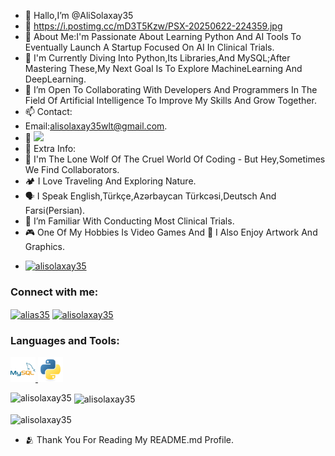 - 👋 Hallo,I’m @AliSolaxay35
- 🏢 https://i.postimg.cc/mD3T5Kzw/PSX-20250622-224359.jpg 
- 👀 About Me:I'm Passionate About Learning Python And AI Tools To Eventually Launch A Startup Focused On AI In Clinical Trials.
- 🌱 I'm Currently Diving Into Python,Its Libraries,And MySQL;After Mastering These,My Next Goal Is To Explore MachineLearning And DeepLearning.
- 💞️ I’m Open To Collaborating With Developers And Programmers In The Field Of Artificial Intelligence To Improve My Skills And Grow Together.
- 📫 Contact:
- Email:alisolaxay35wlt@gmail.com.
- 🩻 <img src="https://i.ibb.co/7N0JxkrX/f2f5cf552a36.png" width="200">
- 🧠 Extra Info:
- 🐺 I'm The Lone Wolf Of The Cruel World Of Coding - But Hey,Sometimes We Find Collaborators.
- 🏕️ I Love Traveling And Exploring Nature.
- 🗣️ I Speak English,Türkçe,Azərbaycan Türkcəsi,Deutsch And Farsi(Persian). 
- 🔬 I’m Familiar With Conducting Most Clinical Trials.
- 🎮 One Of My Hobbies Is Video Games And 🎨 I Also Enjoy Artwork And Graphics.
-  <p align="left"> <a href="https://github.com/ryo-ma/github-profile-trophy"><img src="https://github-profile-trophy.vercel.app/?username=alisolaxay35" alt="alisolaxay35" /></a> </p>

<h3 align="left">Connect with me:</h3>
<p align="left">
<a href="https://stackoverflow.com/users/alias35" target="blank"><img align="center" src="https://raw.githubusercontent.com/rahuldkjain/github-profile-readme-generator/master/src/images/icons/Social/stack-overflow.svg" alt="alias35" height="30" width="40" /></a>
<a href="https://kaggle.com/alisolaxay35" target="blank"><img align="center" src="https://raw.githubusercontent.com/rahuldkjain/github-profile-readme-generator/master/src/images/icons/Social/kaggle.svg" alt="alisolaxay35" height="30" width="40" /></a>
</p>

<h3 align="left">Languages and Tools:</h3>
<p align="left"> <a href="https://www.mysql.com/" target="_blank" rel="noreferrer"> <img src="https://raw.githubusercontent.com/devicons/devicon/master/icons/mysql/mysql-original-wordmark.svg" alt="mysql" width="40" height="40"/> </a> <a href="https://www.python.org" target="_blank" rel="noreferrer"> <img src="https://raw.githubusercontent.com/devicons/devicon/master/icons/python/python-original.svg" alt="python" width="40" height="40"/> </a> </p>

<p><img align="left" src="https://github-readme-stats.vercel.app/api/top-langs?username=alisolaxay35&show_icons=true&locale=en&layout=compact" alt="alisolaxay35" /></p>

<p>&nbsp;<img align="center" src="https://github-readme-stats.vercel.app/api?username=alisolaxay35&show_icons=true&locale=en" alt="alisolaxay35" /></p>

<p><img align="center" src="https://github-readme-streak-stats.herokuapp.com/?user=alisolaxay35&" alt="alisolaxay35" /></p>

- 🫂 Thank You For Reading My README.md Profile.

<!---
AliSolaxay35/AliSolaxay35 is a ✨ special ✨ repository because its `README.md` (this file) appears on your GitHub profile.
You can click the Preview link to take a look at your changes.
--->
